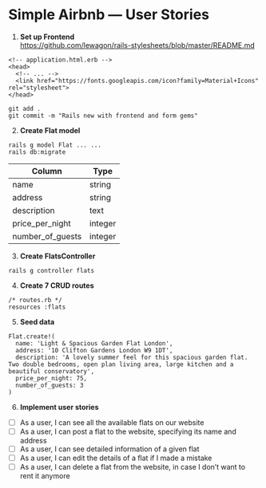 # Simple Airbnb — User Stories

1. **Set up Frontend**  
https://github.com/lewagon/rails-stylesheets/blob/master/README.md

```
<!-- application.html.erb -->
<head>
  <!-- ... -->
  <link href="https://fonts.googleapis.com/icon?family=Material+Icons" rel="stylesheet">
</head>
```

```
git add .
git commit -m "Rails new with frontend and form gems"
```

2. **Create Flat model**
```
rails g model Flat ... ...
rails db:migrate
```

| Column           | Type    |
| ---------------- |-------- |
| name             | string  |
| address          | string  |
| description      | text    |
| price_per_night  | integer |
| number_of_guests | integer |

3. **Create FlatsController**
```
rails g controller flats
```

4. **Create 7 CRUD routes**
```
/* routes.rb */
resources :flats
```

5. **Seed data**
```
Flat.create!(
  name: 'Light & Spacious Garden Flat London',
  address: '10 Clifton Gardens London W9 1DT',
  description: 'A lovely summer feel for this spacious garden flat. Two double bedrooms, open plan living area, large kitchen and a beautiful conservatory',
  price_per_night: 75,
  number_of_guests: 3
)
```

6. **Implement user stories**

* [ ] As a user, I can see all the available flats on our website
* [ ] As a user, I can post a flat to the website, specifying its name and address
* [ ] As a user, I can see detailed information of a given flat
* [ ] As a user, I can edit the details of a flat if I made a mistake
* [ ] As a user, I can delete a flat from the website, in case I don’t want to rent it anymore
